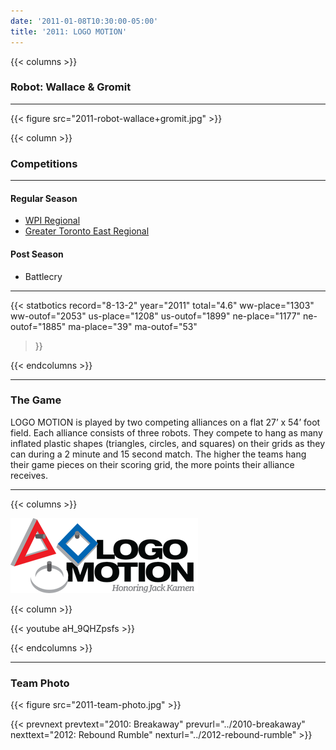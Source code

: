 ```yaml
---
date: '2011-01-08T10:30:00-05:00'
title: '2011: LOGO MOTION'
---
```


{{< columns >}}

### Robot: Wallace & Gromit

---

{{< figure src="2011-robot-wallace+gromit.jpg" >}}

{{< column >}}

### Competitions

---

#### Regular Season

* [WPI Regional](https://www.thebluealliance.com/event/2011wor)
* [Greater Toronto East Regional](https://www.thebluealliance.com/event/2011on)

#### Post Season

* Battlecry

---

{{< statbotics
    record="8-13-2" year="2011"
    total="4.6"
    ww-place="1303" ww-outof="2053"
    us-place="1208" us-outof="1899"
    ne-place="1177"  ne-outof="1885"
    ma-place="39"  ma-outof="53"
>}}

{{< endcolumns >}}

---

### The Game

LOGO MOTION is played by two competing alliances on a flat 27’ x 54’ foot field. Each alliance consists of three robots. They compete to hang as many inflated plastic shapes (triangles, circles, and squares) on their grids as they can during a 2 minute and 15 second match. The higher the teams hang their game pieces on their scoring grid, the more points their alliance receives.

---

{{< columns >}}

[![LOGO MOTION Logo](logo-motion-logo.png)](https://en.wikipedia.org/wiki/Logo_Motion)

{{< column >}}

{{< youtube aH_9QHZpsfs >}}

{{< endcolumns >}}

---

### Team Photo

{{< figure src="2011-team-photo.jpg" >}}

{{< prevnext prevtext="2010: Breakaway" prevurl="../2010-breakaway" nexttext="2012: Rebound Rumble" nexturl="../2012-rebound-rumble" >}}